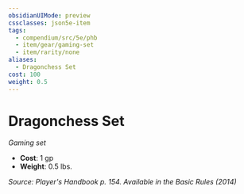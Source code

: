 ```yaml
---
obsidianUIMode: preview
cssclasses: json5e-item
tags:
  - compendium/src/5e/phb
  - item/gear/gaming-set
  - item/rarity/none
aliases:
  - Dragonchess Set
cost: 100
weight: 0.5
---
```

# Dragonchess Set
*Gaming set*  

- **Cost**: 1 gp
- **Weight**: 0.5 lbs.

*Source: Player's Handbook p. 154. Available in the Basic Rules (2014)*
